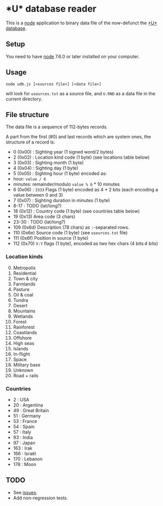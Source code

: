 # \*U* database reader

This is a [node](https://nodejs.org) application to binary data file of the now-defunct the [\*U* database](http://web.archive.org/web/20060701162044/http://www.larryhatch.net/).

## Setup

You need to have [node](https://nodejs.org) 7.6.0 or later installed on your computer.

## Usage

    node udb.js [<sources file>] [<data file>]

will look for `usources.txt` as a source file, and `U.RND` as a data file in the current directory.

## File structure

The data file is a sequence of 112-bytes records.

A part from the first (#0) and last records which are system ones, 
the structure of a record is:

-   0 (0x00) : Sighting year (1 signed word/2 bytes)
-   2 (0x02) : Location kind code (1 byte) (see locations table below)
-   3 (0x03) : Sighting month (1 byte)
-   4 (0x04) : Sighting day (1 byte)
-   5 (0x05) : Sighting hour (1 byte) encoded as:
  - hour: `value / 6`
  - minutes: remainder/modulo `value % 6` * 10 minutes
-   6 (0x06) : `3333` Flags (1 byte) encoded as 4 * 2 bits (each encoding a value between 0 and 3)
-   7 (0x07) : Sighting duration in minutes (1 byte)
-   8-17 : TODO (lat/long?)
-  18 (0x12) : Country code (1 byte) (see countries table below)
-  19 (0x13) Area code (3 chars)
-  23-30 : TODO (lat/long?)
- 109 (0x6d) Description (78 chars) as `:`-separated rows.
- 110 (0x6e) Source code (1 byte) (see `usources.txt` file) 
- 111 (0x6f) Position in source (1 byte)
- 112 (0x70) `X:Y` flags (1 byte), encoded as two hex chars (4 bits:4 bits)

### Location kinds

0. Metropolis
1. Residential
2. Town & city
3. Farmlands
4. Pasture
5. Oil & coal
6. Tundra
7. Desert
8. Mountains
9. Wetlands
10. Forest
11. Rainforest
12. Coastlands
13. Offshore
14. High seas
15. Islands
16. In-flight
17. Space
18. Military base
19. Unknown
20. Road + rails

### Countries

-   2 : USA
-  20 : Argentina
-  49 : Great Britain
-  51 : Germany
-  53 : France
-  54 : Spain
-  57 : Italy
-  83 : India
-  97 : Japan
- 163 : Irak
- 166 : Israël
- 170 : Lebanon
- 178 : Moon

## TODO

- See [issues](https://github.com/RR0/uDb/issues).
- Add non-regression tests.